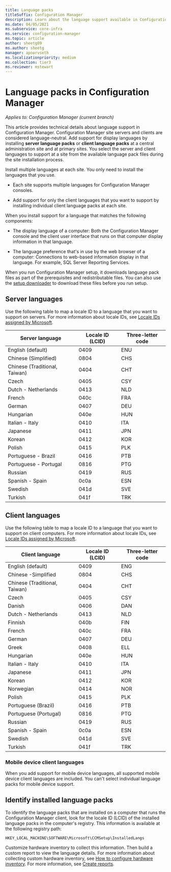 ```yaml
---
title: Language packs
titleSuffix: Configuration Manager
description: Learn about the language support available in Configuration Manager.
ms.date: 04/05/2021
ms.subservice: core-infra
ms.service: configuration-manager
ms.topic: article
author: sheetg09
ms.author: sheetg
manager: apoorvseth
ms.localizationpriority: medium
ms.collection: tier3
ms.reviewer: mstewart
---
```


# Language packs in Configuration Manager

*Applies to: Configuration Manager (current branch)*

This article provides technical details about language support in Configuration Manager. Configuration Manager site servers and clients are considered language-neutral. Add support for display languages by installing **server language packs** or **client language packs** at a central administration site and at primary sites. You select the server and client languages to support at a site from the available language pack files during the site installation process.

Install multiple languages at each site. You only need to install the languages that you use.

- Each site supports multiple languages for Configuration Manager consoles.

- Add support for only the client languages that you want to support by installing individual client language packs at each site.

When you install support for a language that matches the following components:

- The display language of a computer: Both the Configuration Manager console and the client user interface that runs on that computer display information in that language.

- The language preference that's in use by the web browser of a computer: Connections to web-based information display in that language. For example, SQL Server Reporting Services.

When you run Configuration Manager setup, it downloads language pack files as part of the prerequisites and redistributable files. You can also use the [setup downloader](setup-downloader.md) to download these files before you run setup.

## Server languages

Use the following table to map a locale ID to a language that you want to support on servers. For more information about locale IDs, see [Locale IDs assigned by Microsoft](/openspecs/windows_protocols/ms-lcid/a9eac961-e77d-41a6-90a5-ce1a8b0cdb9c).

|Server language|Locale ID (LCID)|Three-letter code|
|---------------------|------------------------|-----------------------|
|English (default)|0409|ENU|
|Chinese (Simplified)|0804|CHS|
|Chinese (Traditional, Taiwan)|0404|CHT|
|Czech|0405|CSY|
|Dutch - Netherlands|0413|NLD|
|French|040c|FRA|
|German|0407|DEU|
|Hungarian|040e|HUN|
|Italian - Italy|0410|ITA|
|Japanese|0411|JPN|
|Korean|0412|KOR|
|Polish|0415|PLK|
|Portuguese - Brazil|0416|PTB|
|Portuguese - Portugal|0816|PTG|
|Russian|0419|RUS|
|Spanish - Spain|0c0a|ESN|
|Swedish|041d|SVE|
|Turkish|041f|TRK|

## Client languages

Use the following table to map a locale ID to a language that you want to support on client computers. For more information about locale IDs, see [Locale IDs assigned by Microsoft](/openspecs/windows_protocols/ms-lcid/a9eac961-e77d-41a6-90a5-ce1a8b0cdb9c).

|Client language|Locale ID (LCID)|Three-letter code|
|---------------------|------------------------|-----------------------|
|English (default)|0409|ENG|
|Chinese -Simplified|0804|CHS|
|Chinese (Traditional, Taiwan)|0404|CHT|
|Czech|0405|CSY|
|Danish|0406|DAN|
|Dutch - Netherlands|0413|NLD|
|Finnish|040b|FIN|
|French|040c|FRA|
|German|0407|DEU|
|Greek|0408|ELL|
|Hungarian|040e|HUN|
|Italian - Italy|0410|ITA|
|Japanese|0411|JPN|
|Korean|0412|KOR|
|Norwegian|0414|NOR|
|Polish|0415|PLK|
|Portuguese (Brazil)|0416|PTB|
|Portuguese (Portugal)|0816|PTG|
|Russian|0419|RUS|
|Spanish - Spain|0c0a|ESN|
|Swedish|041d|SVE|
|Turkish|041f|TRK|

### Mobile device client languages

When you add support for mobile device languages, all supported mobile device client languages are included. You can't select individual language packs for mobile device support.

## Identify installed language packs

To identify the language packs that are installed on a computer that runs the Configuration Manager client, look for the locale ID (LCID) of the installed language packs in the computer's registry. This information is available at the following registry path:

`HKEY_LOCAL_MACHINE\SOFTWARE\Microsoft\CCMSetup\InstalledLangs`

Customize hardware inventory to collect this information. Then build a custom report to view the language details. For more information about collecting custom hardware inventory, see [How to configure hardware inventory](../../../clients/manage/inventory/configure-hardware-inventory.md). For more information, see [Create reports](../../manage/operations-and-maintenance-for-reporting.md#create-reports).

